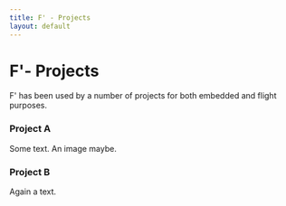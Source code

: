 ```yaml
---
title: F' - Projects
layout: default
---
```

# F'- Projects

F' has been used by a number of projects for both embedded and flight purposes.

### Project A

Some text. An image maybe.

### Project B

Again a text.
